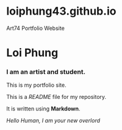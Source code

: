 # loiphung43.github.io
Art74 Portfolio Website

# Loi Phung

### I am an artist and student. 

This is my portfolio site.

This is a *README* file for my repository. 

It is written using **Markdown**.

_Hello Human, I am your new overlord_
